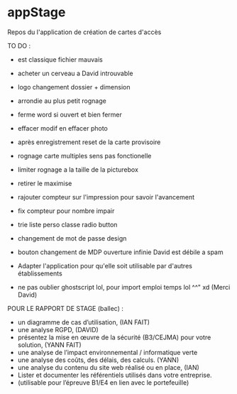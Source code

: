 # appStage 

Repos du l'application de création de cartes d'accès   

TO DO :

- est classique fichier mauvais 

- acheter un cerveau a David introuvable

- logo changement dossier + dimension 

- arrondie au plus petit rognage 

- ferme word si ouvert et bien fermer 

- effacer modif en effacer photo 

- après enregistrement reset de la carte provisoire

- rognage carte multiples sens pas fonctionelle 

- limiter rognage a la taille de la picturebox 

- retirer le maximise 

- rajouter compteur sur l'impression pour savoir l'avancement

- fix compteur pour nombre impair

- trie liste perso classe radio button 

- changement de mot de passe design 

- bouton changement de MDP ouverture infinie David est débile a spam 

- Adapter l'application pour qu'elle soit utilisable par d'autres établissements 

- ne pas oublier ghostscript lol, pour import emploi temps lol ^^" xd (Merci David) 

POUR LE RAPPORT DE STAGE (ballec) :

- un diagramme de cas d’utilisation, (IAN FAIT)
- une analyse RGPD, (DAVID)
- présentez la mise en œuvre de la sécurité (B3/CEJMA) pour votre solution, (YANN FAIT)
- une analyse de l’impact environnemental / informatique verte 
- une analyse des coûts, des délais, des calculs. (YANN)
- une analyse du contenu du site web réalisé ou en place, (IAN)
- Lister et documenter les référentiels utilisés dans votre entreprise. 
- (utilisable pour l’épreuve B1/E4 en lien avec le portefeuille)
